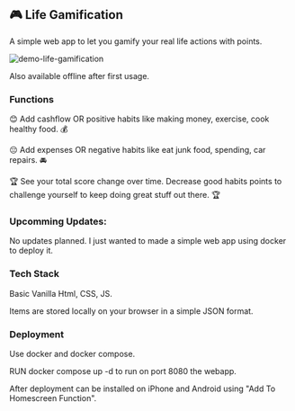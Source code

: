 ## 🎮 Life Gamification
A simple web app to let you gamify your real life actions with points. 

![demo-life-gamification](demo.gif)

Also available offline after first usage.

### Functions
😊 Add cashflow OR positive habits like making money, exercise, cook healthy food. 💰

😔 Add expenses OR negative habits like eat junk food, spending, car repairs. 🚘

🏆 See your total score change over time. 
Decrease good habits points to challenge yourself to keep doing great stuff out there. 🏆

### Upcomming Updates:
No updates planned. I just wanted to made a simple web app using docker to deploy it. 


### Tech Stack
Basic Vanilla Html, CSS, JS. 

Items are stored locally on your browser in a simple JSON format.

### Deployment
Use docker and docker compose.

RUN docker compose up -d to run on port 8080 the webapp.

After deployment can be installed on iPhone and Android using "Add To Homescreen Function". 
